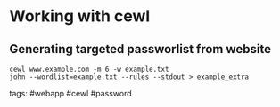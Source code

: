 # Working with cewl 

## Generating targeted passworlist from website 
```cheat
cewl www.example.com -m 6 -w example.txt 
john --wordlist=example.txt --rules --stdout > example_extra
```

tags: #webapp #cewl #password 
